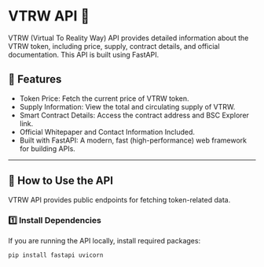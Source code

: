 # VTRW API 🚀

VTRW (Virtual To Reality Way) API provides detailed information about the VTRW token, including price, supply, contract details, and official documentation. This API is built using FastAPI.

## 🌟 Features  
- Token Price: Fetch the current price of VTRW token.  
- Supply Information: View the total and circulating supply of VTRW.  
- Smart Contract Details: Access the contract address and BSC Explorer link.  
- Official Whitepaper and Contact Information Included.  
- Built with FastAPI: A modern, fast (high-performance) web framework for building APIs.  

---

## 📌 How to Use the API  
VTRW API provides public endpoints for fetching token-related data.  

### 1️⃣ Install Dependencies  
If you are running the API locally, install required packages:  
```sh
pip install fastapi uvicorn  

